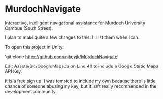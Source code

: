 MurdochNavigate
===============

Interactive, intelligent navigational assistance for Murdoch University Campus (South Street).

I plan to make quite a few changes to this.
I'll list them when I can.

To open this project in Unity:

'git clone https://github.com/mikeyjk/MurdochNavigate'

Edit Assets/Src/GoogleMaps.cs on Line 48 to include a Google Static Maps API Key. 

It is a free sign up. I was tempted to include my own because there is little chance of someone abusing my key, but it isn't really recommended in the development community.
